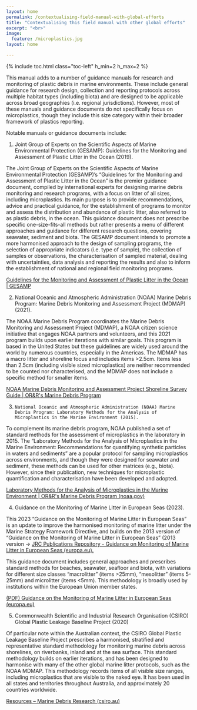 ```yaml
---
layout: home
permalink: /contextualising-field-manual-with-global-efforts
title: "Contextualising this field manual with other global efforts"
excerpt: "<br>"
image:
  feature: /microplastics.jpg
layout: home

---
```

{% include toc.html class="toc-left" h_min=2 h_max=2 %}

This manual adds to a number of guidance manuals for research and monitoring of plastic debris in marine environments. These include general guidance for research design, collection and reporting protocols across multiple habitat types (including biota) and are designed to be applicable across broad geographies (i.e. regional jurisdictions). However, most of these manuals and guidance documents do not specifically focus on microplastics, though they include this size category within their broader framework of plastics reporting. 

 

Notable manuals or guidance documents include:

 


  1)    Joint Group of Experts on the Scientific Aspects of Marine Environmental Protection (GESAMP): Guidelines for the Monitoring and Assessment of Plastic Litter in the Ocean (2019).


     

The Joint Group of Experts on the Scientific Aspects of Marine Environmental Protection (GESAMP)’s “Guidelines for the Monitoring and Assessment of Plastic Litter in the Ocean” is the premier guidance document, compiled by international experts for designing marine debris monitoring and research programs, with a focus on litter of all sizes, including microplastics. Its main purpose is to provide recommendations, advice and practical guidance, for the establishment of programs to monitor and assess the distribution and abundance of plastic litter, also referred to as plastic debris, in the ocean. This guidance document does not prescribe specific one-size-fits-all methods but rather presents a menu of different approaches and guidance for different research questions, covering seawater, sediment and biota. The GESAMP document intends to promote a more harmonised approach to the design of sampling programs, the selection of appropriate indicators (i.e. type of sample), the collection of samples or observations, the characterisation of sampled material, dealing with uncertainties, data analysis and reporting the results and also to inform the establishment of national and regional field monitoring programs.

[Guidelines for the Monitoring and Assessment of Plastic Litter in the Ocean | GESAMP](http://www.gesamp.org/publications/guidelines-for-the-monitoring-and-assessment-of-plastic-litter-in-the-ocean)

 


  2)    National Oceanic and Atmospheric Administration (NOAA) Marine Debris Program: Marine Debris Monitoring and Assessment Project (MDMAP) (2021).


     

The NOAA Marine Debris Program coordinates the Marine Debris Monitoring and Assessment Project (MDMAP), a NOAA citizen science initiative that engages NOAA partners and volunteers, and this 2021 program builds upon earlier iterations with similar goals. This program is based in the United States but these guidelines are widely used around the world by numerous countries, especially in the Americas. The MDMAP has a macro litter and shoreline focus and includes items >2.5cm. Items less than 2.5cm (including visible sized microplastics) are neither recommended to be counted nor characterised, and the MDMAP does not include a specific method for smaller items.

[NOAA Marine Debris Monitoring and Assessment Project Shoreline Survey Guide | OR&R's Marine Debris Program](https://marinedebris.noaa.gov/protocol/noaa-marine-debris-monitoring-and-assessment-project-shoreline-survey-guide)

 


  3)     National Oceanic and Atmospheric Administration (NOAA) Marine Debris Program: Laboratory Methods for the Analysis of Microplastics in the Marine Environment (2015).

 

To complement its marine debris program, NOAA published a set of standard methods for the assessment of microplastics in the laboratory in 2015. The “Laboratory Methods for the Analysis of Microplastics in the Marine Environment: Recommendations for quantifying synthetic particles in waters and sediments” are a popular protocol for sampling microplastics across environments, and though they were designed for seawater and sediment, these methods can be used for other matrices (e.g., biota). However, since their publication, new techniques for microplastic quantification and characterisation have been developed and adopted.

[Laboratory Methods for the Analysis of Microplastics in the Marine Environment | OR&R's Marine Debris Program (noaa.gov)](https://marinedebris.noaa.gov/technical-memorandum/laboratory-methods-analysis-microplastics-marine-environment)

<span style="text-decoration:underline;"> </span>


  4)    Guidance on the Monitoring of Marine Litter in European Seas (2023).


     

This 2023 “Guidance on the Monitoring of Marine Litter in European Seas” is an update to improve the harmonised monitoring of marine litter under the Marine Strategy Framework Directive, and builds on the 2013 version of “Guidance on the Monitoring of Marine Litter in European Seas” (2013 version -> [JRC Publications Repository - Guidance on Monitoring of Marine Litter in European Seas (europa.eu). ](https://publications.jrc.ec.europa.eu/repository/handle/JRC83985)

This guidance document includes general approaches and prescribes standard methods for beaches, seawater, seafloor and biota, with variations for different size classes “macrolitter” (items >25mm), “mesolitter” (items 5-25mm) and microlitter (items &lt;5mm). This methodology is broadly used by institutions within the European Union member states. 

[(PDF) Guidance on the Monitoring of Marine Litter in European Seas (europa.eu)](https://op.europa.eu/en/publication-detail/-/publication/43d9f818-9a30-11ee-b164-01aa75ed71a1/language-en)

 


  5)    Commonwealth Scientific and Industrial Research Organisation (CSIRO) Global Plastic Leakage Baseline Project (2020)

 

Of particular note within the Australian context, the CSIRO Global Plastic Leakage Baseline Project prescribes a harmonised, stratified and representative standard methodology for monitoring marine debris across shorelines, on riverbanks, inland and at the sea surface. This standard methodology builds on earlier iterations, and has been designed to harmonise with many of the other global marine litter protocols, such as the NOAA MDMAP. This methodology records items of all visible size ranges, including microplastics that are visible to the naked eye. It has been used in all states and territories throughout Australia, and approximately 20 countries worldwide.

[Resources – Marine Debris Research (csiro.au)](https://research.csiro.au/marinedebris/resources/)
